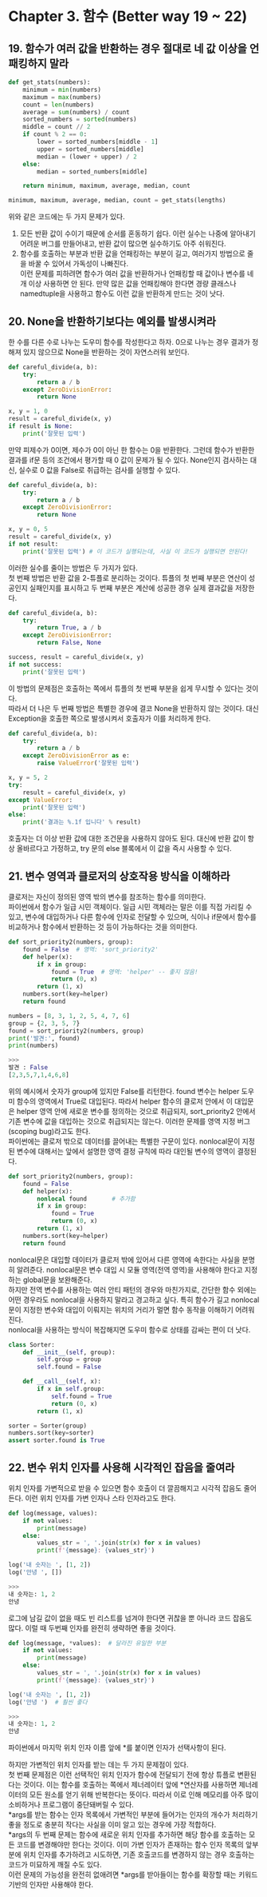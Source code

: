# Chapter 3. 함수 (Better way 19 ~ 22)

## 19. 함수가 여러 값을 반환하는 경우 절대로 네 값 이상을 언패킹하지 말라
```python
def get_stats(numbers):
    minimum = min(numbers)
    maximum = max(numbers)
    count = len(numbers)
    average = sum(numbers) / count
    sorted_numbers = sorted(numbers)
    middle = count // 2
    if count % 2 == 0:
        lower = sorted_numbers[middle - 1]
        upper = sorted_numbers[middle]
        median = (lower + upper) / 2
    else:
        median = sorted_numbers[middle]

    return minimum, maximum, average, median, count

minimum, maximum, average, median, count = get_stats(lengths)
```
위와 같은 코드에는 두 가지 문제가 있다.  
1. 모든 반환 값이 수이기 때문에 순서를 혼동하기 쉽다. 이런 실수는 나중에 알아내기 어려운 버그를 만들어내고, 반환 값이 많으면 실수하기도 아주 쉬워진다.  
2. 함수를 호출하는 부분과 반환 값을 언패킹하는 부분이 길고, 여러가지 방법으로 줄을 바꿀 수 있어서 가독성이 나빠진다.  
이런 문제를 피하려면 함수가 여러 값을 반환하거나 언패킹할 때 값이나 변수를 네 개 이상 사용하면 안 된다. 만약 많은 값을 언패킹해야 한다면 경량 클래스나 namedtuple을 사용하고 함수도 이런 값을 반환하게 만드는 것이 낫다.  

## 20. None을 반환하기보다는 예외를 발생시켜라
한 수를 다른 수로 나누는 도우미 함수를 작성한다고 하자. 0으로 나누는 경우 결과가 정해져 있지 않으므로 None을 반환하는 것이 자연스러워 보인다.
```python
def careful_divide(a, b):
    try:
        return a / b
    except ZeroDivisionError:
        return None

x, y = 1, 0
result = careful_divide(x, y)
if result is None:
    print('잘못된 입력')
```
만약 피제수가 0이면, 제수가 0이 아닌 한 함수는 0을 반환한다. 그런데 함수가 반환한 결과를 if문 등의 조건에서 평가할 때 0 값이 문제가 될 수 있다. None인지 검사하는 대신, 실수로 0 값을 False로 취급하는 검사를 실행할 수 있다.  

```python
def careful_divide(a, b):
    try:
        return a / b
    except ZeroDivisionError:
        return None

x, y = 0, 5
result = careful_divide(x, y)
if not result:
    print('잘못된 입력') # 이 코드가 실행되는데, 사실 이 코드가 실행되면 안된다!
```
이러한 실수를 줄이는 방법은 두 가지가 있다.  
첫 번째 방법은 반환 값을 2-튜플로 분리하는 것이다. 튜플의 첫 번째 부분은 연산이 성공인지 실패인지를 표시하고 두 번째 부분은 계산에 성공한 경우 실제 결과값을 저장한다.  
```python
def careful_divide(a, b):
    try:
        return True, a / b
    except ZeroDivisionError:
        return False, None

success, result = careful_divide(x, y)
if not success:
    print('잘못된 입력')
```
이 방법의 문제점은 호출하는 쪽에서 튜플의 첫 번째 부분을 쉽게 무시할 수 있다는 것이다.  
따라서 더 나은 두 번째 방법은 특별한 경우에 결코 None을 반환하지 않는 것이다. 대신 Exception을 호출한 쪽으로 발생시켜서 호출자가 이를 처리하게 한다.  
```python
def careful_divide(a, b):
    try:
        return a / b
    except ZeroDivisionError as e:
        raise ValueError('잘못된 입력')

x, y = 5, 2
try:
    result = careful_divide(x, y)
except ValueError:
    print('잘못된 입력')
else:
    print('결과는 %.1f 입니다' % result)
```
호출자는 더 이상 반환 값에 대한 조건문을 사용하지 않아도 된다. 대신에 반환 값이 항상 올바르다고 가정하고, try 문의 else 블록에서 이 값을 즉시 사용할 수 있다.

## 21. 변수 영역과 클로저의 상호작용 방식을 이해하라
클로저는 자신이 정의된 영역 밖의 변수를 참조하는 함수를 의미한다.  
파이썬에서 함수가 일급 시민 객체이다. 일급 시민 객체라는 말은 이를 직접 가리킬 수 있고, 변수에 대입하거나 다른 함수에 인자로 전달할 수 있으며, 식이나 if문에서 함수를 비교하거나 함수에서 반환하는 것 등이 가능하다는 것을 의미한다.  
```python
def sort_priority2(numbers, group):
    found = False  # 영역: 'sort_priority2'
    def helper(x):
        if x in group:
            found = True  # 영역: 'helper' -- 좋지 않음!
            return (0, x)
        return (1, x)
    numbers.sort(key=helper)
    return found

numbers = [8, 3, 1, 2, 5, 4, 7, 6]
group = {2, 3, 5, 7}
found = sort_priority2(numbers, group)
print('발견:', found)
print(numbers)

>>>
발견 : False
[2,3,5,7,1,4,6,8]
```
위의 예시에서 숫자가 group에 있지만 False를 리턴한다. found 변수는 helper 도우미 함수의 영역에서 True로 대입된다. 따라서 helper 함수의 클로저 안에서 이 대입문은 helper 영역 안에 새로운 변수를 정의하는 것으로 취급되지, sort_priority2 안에서 기존 변수에 값을 대입하는 것으로 취급되지는 않는다. 이러한 문제를 영역 지정 버그 (scoping bug)라고도 한다.  
파이썬에는 클로저 밖으로 데이터를 끌어내는 특별한 구문이 있다. nonlocal문이 지정된 변수에 대해서는 앞에서 설명한 영역 결정 규칙에 따라 대인될 변수의 영역이 결정된다.  
```python
def sort_priority2(numbers, group):
    found = False
    def helper(x):
        nonlocal found       # 추가함
        if x in group:
            found = True
            return (0, x)
        return (1, x)
    numbers.sort(key=helper)
    return found
```
nonlocal문은 대입할 데이터가 클로저 밖에 있어서 다른 영역에 속한다는 사실을 분명히 알려준다. nonlocal문은 변수 대입 시 모듈 영역(전역 영역)을 사용해야 한다고 지정하는 global문을 보완해준다.  
하지만 전역 변수를 사용하는 여러 안티 패턴의 경우와 마친가지로, 간단한 함수 외에는 어떤 경우라도 nonlocal을 사용하지 말라고 경고하고 싶다. 특히 함수가 길고 nonlocal문이 지정한 변수와 대입이 이뤄지는 위치의 거리가 멀면 함수 동작을 이해하기 어려워진다.  
nonlocal을 사용하는 방식이 복잡해지면 도우미 함수로 상태를 감싸는 편이 더 낫다.  
```python
class Sorter:
    def __init__(self, group):
        self.group = group
        self.found = False

    def __call__(self, x):
        if x in self.group:
            self.found = True
            return (0, x)
        return (1, x)

sorter = Sorter(group)
numbers.sort(key=sorter)
assert sorter.found is True
```

## 22. 변수 위치 인자를 사용해 시각적인 잡음을 줄여라
위치 인자를 가변적으로 받을 수 있으면 함수 호출이 더 깔끔해지고 시각적 잡음도 줄어든다. 이런 위치 인자를 가변 인자나 스타 인자라고도 한다.  
```python
def log(message, values):
    if not values:
        print(message)
    else:
        values_str = ', '.join(str(x) for x in values)
        print(f'{message}: {values_str}')

log('내 숫자는 ', [1, 2])
log('안녕 ', [])

>>>
내 숫자는: 1, 2
안녕
```
로그에 남길 값이 없을 때도 빈 리스트를 넘겨야 한다면 귀찮을 뿐 아니라 코드 잡음도 많다. 이럴 때 두번째 인자를 완전히 생략하면 좋을 것이다.
```python
def log(message, *values):  # 달라진 유일한 부분
    if not values:
        print(message)
    else:
        values_str = ', '.join(str(x) for x in values)
        print(f'{message}: {values_str}')

log('내 숫자는 ', [1, 2])
log('안녕 ')  # 훨씬 좋다

>>>
내 숫자는: 1, 2
안녕
```
파이썬에서 마지막 위치 인자 이름 앞에 *를 붙이면 인자가 선택사항이 된다.  

하지만 가변적인 위치 인자를 받는 데는 두 가지 문제점이 있다.  
첫 번째 문제점은 이런 선택적인 위치 인자가 함수에 전달되기 전에 항상 튜플로 변환된다는 것이다. 이는 함수를 호출하는 쪽에서 제너레이터 앞에 *연산자를 사용하면 제너레이터의 모든 원소를 얻기 위해 반복한다는 뜻이다. 따라서 이로 인해 메모리를 아주 많이 소비하거나 프로그램이 중단돼버릴 수 있다.  
*args를 받는 함수는 인자 목록에서 가변적인 부분에 들어가는 인자의 개수가 처리하기 좋을 정도로 충분히 작다는 사실을 이미 알고 있는 경우에 가장 적합하다.  
*args의 두 번째 문제는 함수에 새로운 위치 인자를 추가하면 해당 함수를 호출하는 모든 코드를 변경해야만 한다는 것이다. 이미 가변 인자가 존재하는 함수 인자 목록의 앞부분에 위치 인자를 추가하려고 시도하면, 기존 호출코드를 변경하지 않는 경우 호출하는 코드가 미묘하게 깨질 수도 있다.  
이런 문제의 가능성을 완전히 없애려면 *args를 받아들이는 함수를 확장할 때는 키워드 기반의 인자만 사용해야 한다. 